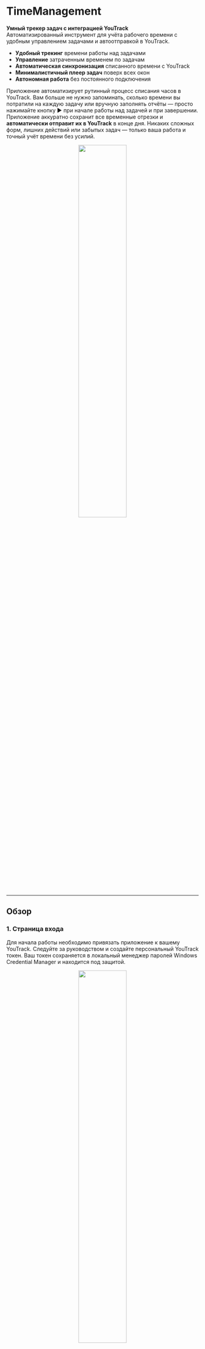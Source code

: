 # TimeManagement

**Умный трекер задач с интеграцией YouTrack**  
Автоматизированный инструмент для учёта рабочего времени с удобным управлением задачами и автоотправкой в YouTrack.

- **Удобный трекинг** времени работы над задачами
- **Управление** затраченным временем по задачам
- **Автоматическая синхронизация** списанного времени с YouTrack
- **Минималистичный плеер задач** поверх всех окон
- **Автономная работа** без постоянного подключения

Приложение автоматизирует рутинный процесс списания часов в YouTrack. Вам больше не нужно запоминать, сколько времени вы потратили на каждую задачу или вручную заполнять отчёты — просто нажимайте кнопку ▶️ при начале работы над задачей и при завершении. Приложение аккуратно сохранит все временные отрезки и **автоматически отправит их в YouTrack** в конце дня. Никаких сложных форм, лишних действий или забытых задач — только ваша работа и точный учёт времени без усилий. 

<p align="center">
  <img src="https://github.com/user-attachments/assets/0c880450-ad81-4a38-8d17-12ccdf274f8d" width="50%"/>
</p>

---

## Обзор


### 1. Страница входа
Для начала работы необходимо привязать приложение к вашему YouTrack. Следуйте за руководством и создайте персональный YouTrack токен. Ваш токен сохраняется в локальный менеджер паролей Windows Credential Manager и находится под защитой.

<p align="center">
  <img src="https://github.com/user-attachments/assets/951d42bb-e190-41cf-bb5c-1b5d2dbc3fd2" width="50%"/>
</p>


### 2. Страница задач
Здесь вы осуществляете управление задачами.
- Добавляйте ваши задачи по ID из YouTrack.
- При работе над задачей активируйте её по кнопке ▶️
- Используйте дополнительные действия по кнопке `...`
    - Открыть задачу в YouTrack
    - Просмотр логов
    - Синхронизация времени
    - Перенос в архив

<p align="center">
  <img src="https://github.com/user-attachments/assets/ff7cd82d-9664-4ace-b447-57a3ee7d7a16" width="50%"/>
</p>



### 2.5. Плеер задач
При сворачивании приложения активируется плеер задач. Переключайтесь между задачами не открывая основного окна.

<p align="center">
  <img src="https://github.com/user-attachments/assets/ab8826d6-df7f-42fb-83c1-c31ed14da763" width="50%"/>
</p>



### 3. Отчёт в YouTrack
При активации и деактивации задач, списанное на них время сохранялось на вашем ПК. Есть два способа отправить это время в YouTrack и синхронизировать рабочее время по задачам:
- Автотрек. При нажатии кнопки "Автотрек" внизу страницы произойдет мгновенная отправка всего списанного времени по задачам в YouTrack.
- Ручная отправка времени. Подходит для точной настройки отправляемых данных.
  - Выбор дня
  - Редактирование временных отрезков
  - Добавление комментариев

<p align="center">
  <img src="https://github.com/user-attachments/assets/499b1a0e-f35a-45c4-ac4f-0e4c1c22a31b" width="30%"/>
</p>
<p align="center">
  <img src="https://github.com/user-attachments/assets/27551111-a93b-431f-bcfe-69c3b59c0f6a" width="50%"/>
</p>



### 4. Архив задач
Храните неактивные задачи. Восстанавливайте их или удаляйте навсегда.

<p align="center">
  <img src="https://github.com/user-attachments/assets/7cab40f2-e4e7-4a3e-acf1-5d04d2cfe99f" width="50%"/>
</p>



### 5. Оповещения
Вам будут приходить оповещения. Это могут быть как советы по использованию приложения, так и предупреждения или уведомления о критических ошибках.

<p align="center">
  <img src="https://github.com/user-attachments/assets/8669fb49-a28c-4580-975e-a52a43c33464" width="50%"/>
</p>



### 6. Настройки
Вы можете сбросить данные приложение, обновить токен и настроить время Автотрека.

<p align="center">
  <img src="https://github.com/user-attachments/assets/d99d4825-dcc2-44ea-9157-9ea11adfaf3b" width="50%"/>
</p>



### 7. Информация о приложении
- Описание функционала
- Контакты для обратной связи

<p align="center">
  <img src="https://github.com/user-attachments/assets/a40ab225-e4af-4567-ab93-cfe9495c9444" width="50%"/>
</p>



---

## Технологический стек
`C#` | `WPF` | `YouTrack API` | `.NET 8`


## Обратная связь
Нашли ошибку или есть предложения?  
**hopmakk@gmail.com** (Андрей)
